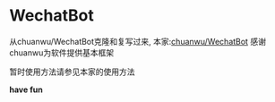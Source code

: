WechatBot
=====

从chuanwu/WechatBot克隆和复写过来, 本家:[chuanwu/WechatBot](https://github.com/chuanwu/WechatBot)
感谢chuanwu为软件提供基本框架

暂时使用方法请参见本家的使用方法

**have fun**


